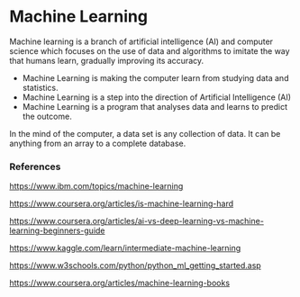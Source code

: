 # Machine Learning

Machine learning is a branch of artificial intelligence (AI) and computer science which focuses on the use of data and algorithms to imitate the way that humans learn, gradually improving its accuracy.

* Machine Learning is making the computer learn from studying data and statistics.
* Machine Learning is a step into the direction of Artificial Intelligence (AI)
* Machine Learning is a program that analyses data and learns to predict the outcome.

In the mind of the computer, a data set is any collection of data. It can be anything from an array to a complete database.

### References

https://www.ibm.com/topics/machine-learning

https://www.coursera.org/articles/is-machine-learning-hard

https://www.coursera.org/articles/ai-vs-deep-learning-vs-machine-learning-beginners-guide

https://www.kaggle.com/learn/intermediate-machine-learning

https://www.w3schools.com/python/python_ml_getting_started.asp

https://www.coursera.org/articles/machine-learning-books
